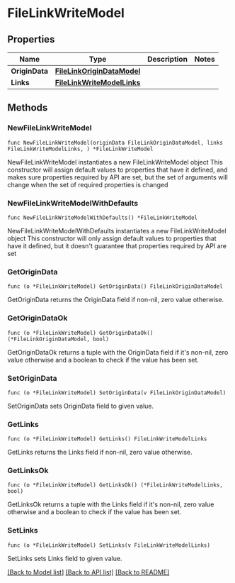 # FileLinkWriteModel

## Properties

Name | Type | Description | Notes
------------ | ------------- | ------------- | -------------
**OriginData** | [**FileLinkOriginDataModel**](FileLinkOriginDataModel.md) |  | 
**Links** | [**FileLinkWriteModelLinks**](FileLinkWriteModelLinks.md) |  | 

## Methods

### NewFileLinkWriteModel

`func NewFileLinkWriteModel(originData FileLinkOriginDataModel, links FileLinkWriteModelLinks, ) *FileLinkWriteModel`

NewFileLinkWriteModel instantiates a new FileLinkWriteModel object
This constructor will assign default values to properties that have it defined,
and makes sure properties required by API are set, but the set of arguments
will change when the set of required properties is changed

### NewFileLinkWriteModelWithDefaults

`func NewFileLinkWriteModelWithDefaults() *FileLinkWriteModel`

NewFileLinkWriteModelWithDefaults instantiates a new FileLinkWriteModel object
This constructor will only assign default values to properties that have it defined,
but it doesn't guarantee that properties required by API are set

### GetOriginData

`func (o *FileLinkWriteModel) GetOriginData() FileLinkOriginDataModel`

GetOriginData returns the OriginData field if non-nil, zero value otherwise.

### GetOriginDataOk

`func (o *FileLinkWriteModel) GetOriginDataOk() (*FileLinkOriginDataModel, bool)`

GetOriginDataOk returns a tuple with the OriginData field if it's non-nil, zero value otherwise
and a boolean to check if the value has been set.

### SetOriginData

`func (o *FileLinkWriteModel) SetOriginData(v FileLinkOriginDataModel)`

SetOriginData sets OriginData field to given value.


### GetLinks

`func (o *FileLinkWriteModel) GetLinks() FileLinkWriteModelLinks`

GetLinks returns the Links field if non-nil, zero value otherwise.

### GetLinksOk

`func (o *FileLinkWriteModel) GetLinksOk() (*FileLinkWriteModelLinks, bool)`

GetLinksOk returns a tuple with the Links field if it's non-nil, zero value otherwise
and a boolean to check if the value has been set.

### SetLinks

`func (o *FileLinkWriteModel) SetLinks(v FileLinkWriteModelLinks)`

SetLinks sets Links field to given value.



[[Back to Model list]](../README.md#documentation-for-models) [[Back to API list]](../README.md#documentation-for-api-endpoints) [[Back to README]](../README.md)


